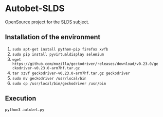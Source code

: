 # Autobet-SLDS
OpenSource project for the SLDS subject.

## Installation of the environment
1. `sudo apt-get install python-pip firefox xvfb`
2. `sudo pip install pyvirtualdisplay selenium`
3. `wget https://github.com/mozilla/geckodriver/releases/download/v0.23.0/geckodriver-v0.23.0-arm7hf.tar.gz`
4. `tar xzvf geckodriver-v0.23.0-arm7hf.tar.gz geckodriver`
5. `sudo mv geckodriver /usr/local/bin`
6. `sudo cp /usr/local/bin/geckodriver /usr/bin`

## Execution
`python3 autobet.py`
